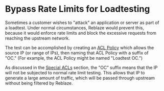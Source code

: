 # Bypass Rate Limits for Loadtesting

Sometimes a customer wishes to "attack" an application or server as part of a loadtest. Under normal circumstances, Reblaze would prevent this, because it would enforce rate limits and block the excessive requests from reaching the upstream network.

The test can be accomplished by creating an [ACL Policy](../security/profiles/acl-policies.md) which allows the source IP \(or range of IPs\), then naming that ACL Policy with a suffix of "OC." \(For example, the ACL Policy might be named "Loadtest OC."\)

As discussed in the [Special ACLs](../security/profiles/acl-policies.md#special-acls) section, the "OC" suffix means that the IP will not be subjected to normal rate limit testing. This allows that IP to generate a large amount of traffic, which will be passed through upstream without being filtered by Reblaze.

